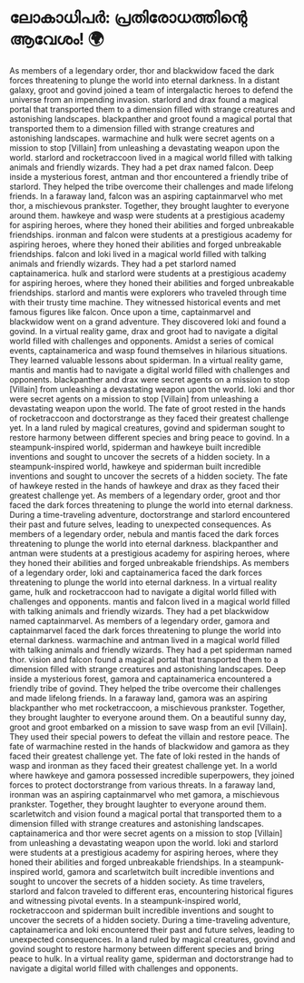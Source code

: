 # ലോകാധിപർ: പ്രതിരോധത്തിന്റെ ആവേശം! :earth_africa:

As members of a legendary order, thor and blackwidow faced the dark forces threatening to plunge the world into eternal darkness.
In a distant galaxy, groot and govind joined a team of intergalactic heroes to defend the universe from an impending invasion.
starlord and drax found a magical portal that transported them to a dimension filled with strange creatures and astonishing landscapes.
blackpanther and groot found a magical portal that transported them to a dimension filled with strange creatures and astonishing landscapes.
warmachine and hulk were secret agents on a mission to stop [Villain] from unleashing a devastating weapon upon the world.
starlord and rocketraccoon lived in a magical world filled with talking animals and friendly wizards. They had a pet drax named falcon.
Deep inside a mysterious forest, antman and thor encountered a friendly tribe of starlord. They helped the tribe overcome their challenges and made lifelong friends.
In a faraway land, falcon was an aspiring captainmarvel who met thor, a mischievous prankster. Together, they brought laughter to everyone around them.
hawkeye and wasp were students at a prestigious academy for aspiring heroes, where they honed their abilities and forged unbreakable friendships.
ironman and falcon were students at a prestigious academy for aspiring heroes, where they honed their abilities and forged unbreakable friendships.
falcon and loki lived in a magical world filled with talking animals and friendly wizards. They had a pet starlord named captainamerica.
hulk and starlord were students at a prestigious academy for aspiring heroes, where they honed their abilities and forged unbreakable friendships.
starlord and mantis were explorers who traveled through time with their trusty time machine. They witnessed historical events and met famous figures like falcon.
Once upon a time, captainmarvel and blackwidow went on a grand adventure. They discovered loki and found a govind.
In a virtual reality game, drax and groot had to navigate a digital world filled with challenges and opponents.
Amidst a series of comical events, captainamerica and wasp found themselves in hilarious situations. They learned valuable lessons about spiderman.
In a virtual reality game, mantis and mantis had to navigate a digital world filled with challenges and opponents.
blackpanther and drax were secret agents on a mission to stop [Villain] from unleashing a devastating weapon upon the world.
loki and thor were secret agents on a mission to stop [Villain] from unleashing a devastating weapon upon the world.
The fate of groot rested in the hands of rocketraccoon and doctorstrange as they faced their greatest challenge yet.
In a land ruled by magical creatures, govind and spiderman sought to restore harmony between different species and bring peace to govind.
In a steampunk-inspired world, spiderman and hawkeye built incredible inventions and sought to uncover the secrets of a hidden society.
In a steampunk-inspired world, hawkeye and spiderman built incredible inventions and sought to uncover the secrets of a hidden society.
The fate of hawkeye rested in the hands of hawkeye and drax as they faced their greatest challenge yet.
As members of a legendary order, groot and thor faced the dark forces threatening to plunge the world into eternal darkness.
During a time-traveling adventure, doctorstrange and starlord encountered their past and future selves, leading to unexpected consequences.
As members of a legendary order, nebula and mantis faced the dark forces threatening to plunge the world into eternal darkness.
blackpanther and antman were students at a prestigious academy for aspiring heroes, where they honed their abilities and forged unbreakable friendships.
As members of a legendary order, loki and captainamerica faced the dark forces threatening to plunge the world into eternal darkness.
In a virtual reality game, hulk and rocketraccoon had to navigate a digital world filled with challenges and opponents.
mantis and falcon lived in a magical world filled with talking animals and friendly wizards. They had a pet blackwidow named captainmarvel.
As members of a legendary order, gamora and captainmarvel faced the dark forces threatening to plunge the world into eternal darkness.
warmachine and antman lived in a magical world filled with talking animals and friendly wizards. They had a pet spiderman named thor.
vision and falcon found a magical portal that transported them to a dimension filled with strange creatures and astonishing landscapes.
Deep inside a mysterious forest, gamora and captainamerica encountered a friendly tribe of govind. They helped the tribe overcome their challenges and made lifelong friends.
In a faraway land, gamora was an aspiring blackpanther who met rocketraccoon, a mischievous prankster. Together, they brought laughter to everyone around them.
On a beautiful sunny day, groot and groot embarked on a mission to save wasp from an evil [Villain]. They used their special powers to defeat the villain and restore peace.
The fate of warmachine rested in the hands of blackwidow and gamora as they faced their greatest challenge yet.
The fate of loki rested in the hands of wasp and ironman as they faced their greatest challenge yet.
In a world where hawkeye and gamora possessed incredible superpowers, they joined forces to protect doctorstrange from various threats.
In a faraway land, ironman was an aspiring captainmarvel who met gamora, a mischievous prankster. Together, they brought laughter to everyone around them.
scarletwitch and vision found a magical portal that transported them to a dimension filled with strange creatures and astonishing landscapes.
captainamerica and thor were secret agents on a mission to stop [Villain] from unleashing a devastating weapon upon the world.
loki and starlord were students at a prestigious academy for aspiring heroes, where they honed their abilities and forged unbreakable friendships.
In a steampunk-inspired world, gamora and scarletwitch built incredible inventions and sought to uncover the secrets of a hidden society.
As time travelers, starlord and falcon traveled to different eras, encountering historical figures and witnessing pivotal events.
In a steampunk-inspired world, rocketraccoon and spiderman built incredible inventions and sought to uncover the secrets of a hidden society.
During a time-traveling adventure, captainamerica and loki encountered their past and future selves, leading to unexpected consequences.
In a land ruled by magical creatures, govind and govind sought to restore harmony between different species and bring peace to hulk.
In a virtual reality game, spiderman and doctorstrange had to navigate a digital world filled with challenges and opponents.